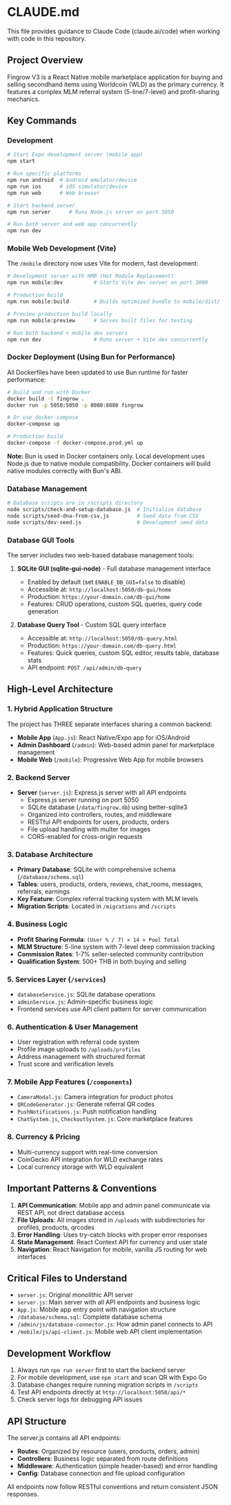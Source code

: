# CLAUDE.md

This file provides guidance to Claude Code (claude.ai/code) when working with code in this repository.

## Project Overview

Fingrow V3 is a React Native mobile marketplace application for buying and selling secondhand items using Worldcoin (WLD) as the primary currency. It features a complex MLM referral system (5-line/7-level) and profit-sharing mechanics.

## Key Commands

### Development
```bash
# Start Expo development server (mobile app)
npm start

# Run specific platforms
npm run android  # Android emulator/device
npm run ios      # iOS simulator/device
npm run web      # Web browser

# Start backend server
npm run server      # Runs Node.js server on port 5050

# Run both server and web app concurrently
npm run dev
```

### Mobile Web Development (Vite)
The `/mobile` directory now uses Vite for modern, fast development:
```bash
# Development server with HMR (Hot Module Replacement)
npm run mobile:dev          # Starts Vite dev server on port 3000

# Production build
npm run mobile:build        # Builds optimized bundle to mobile/dist/

# Preview production build locally
npm run mobile:preview      # Serves built files for testing

# Run both backend + mobile dev servers
npm run dev                 # Runs server + Vite dev concurrently
```

### Docker Deployment (Using Bun for Performance)
All Dockerfiles have been updated to use Bun runtime for faster performance:
```bash
# Build and run with Docker
docker build -t fingrow .
docker run -p 5050:5050 -p 8080:8080 fingrow

# Or use docker-compose
docker-compose up

# Production build
docker-compose -f docker-compose.prod.yml up
```

**Note:** Bun is used in Docker containers only. Local development uses Node.js due to native module compatibility. Docker containers will build native modules correctly with Bun's ABI.

### Database Management
```bash
# Database scripts are in /scripts directory
node scripts/check-and-setup-database.js  # Initialize database
node scripts/seed-dna-from-csv.js         # Seed data from CSV
node scripts/dev-seed.js                  # Development seed data
```

### Database GUI Tools
The server includes two web-based database management tools:

1. **SQLite GUI (sqlite-gui-node)** - Full database management interface
   - Enabled by default (set `ENABLE_DB_GUI=false` to disable)
   - Accessible at: `http://localhost:5050/db-gui/home`
   - Production: `https://your-domain.com/db-gui/home`
   - Features: CRUD operations, custom SQL queries, query code generation

2. **Database Query Tool** - Custom SQL query interface
   - Accessible at: `http://localhost:5050/db-query.html`
   - Production: `https://your-domain.com/db-query.html`
   - Features: Quick queries, custom SQL editor, results table, database stats
   - API endpoint: `POST /api/admin/db-query`

## High-Level Architecture

### 1. **Hybrid Application Structure**
The project has THREE separate interfaces sharing a common backend:

- **Mobile App** (`App.js`): React Native/Expo app for iOS/Android
- **Admin Dashboard** (`/admin`): Web-based admin panel for marketplace management
- **Mobile Web** (`/mobile`): Progressive Web App for mobile browsers

### 2. **Backend Server** 
- **Server** (`server.js`): Express.js server with all API endpoints
  - Express.js server running on port 5050
  - SQLite database (`/data/fingrow.db`) using better-sqlite3
  - Organized into controllers, routes, and middleware
  - RESTful API endpoints for users, products, orders
  - File upload handling with multer for images
  - CORS-enabled for cross-origin requests

### 3. **Database Architecture**
- **Primary Database**: SQLite with comprehensive schema (`/database/schema.sql`)
- **Tables**: users, products, orders, reviews, chat_rooms, messages, referrals, earnings
- **Key Feature**: Complex referral tracking system with MLM levels
- **Migration Scripts**: Located in `/migrations` and `/scripts`

### 4. **Business Logic**
- **Profit Sharing Formula**: `(User % / 7) × 14 × Pool Total`
- **MLM Structure**: 5-line system with 7-level deep commission tracking
- **Commission Rates**: 1-7% seller-selected community contribution
- **Qualification System**: 500+ THB in both buying and selling

### 5. **Services Layer** (`/services`)
- `databaseService.js`: SQLite database operations
- `adminService.js`: Admin-specific business logic
- Frontend services use API client pattern for server communication

### 6. **Authentication & User Management**
- User registration with referral code system
- Profile image uploads to `/uploads/profiles`
- Address management with structured format
- Trust score and verification levels

### 7. **Mobile App Features** (`/components`)
- `CameraModal.js`: Camera integration for product photos
- `QRCodeGenerator.js`: Generate referral QR codes
- `PushNotifications.js`: Push notification handling
- `ChatSystem.js`, `CheckoutSystem.js`: Core marketplace features

### 8. **Currency & Pricing**
- Multi-currency support with real-time conversion
- CoinGecko API integration for WLD exchange rates
- Local currency storage with WLD equivalent

## Important Patterns & Conventions

1. **API Communication**: Mobile app and admin panel communicate via REST API, not direct database access
2. **File Uploads**: All images stored in `/uploads` with subdirectories for profiles, products, qrcodes
3. **Error Handling**: Uses try-catch blocks with proper error responses
4. **State Management**: React Context API for currency and user state
5. **Navigation**: React Navigation for mobile, vanilla JS routing for web interfaces

## Critical Files to Understand

- `server.js`: Original monolithic API server
- `server.js`: Main server with all API endpoints and business logic
- `App.js`: Mobile app entry point with navigation structure
- `/database/schema.sql`: Complete database schema
- `/admin/js/database-connector.js`: How admin panel connects to API
- `/mobile/js/api-client.js`: Mobile web API client implementation

## Development Workflow

1. Always run `npm run server` first to start the backend server
2. For mobile development, use `npm start` and scan QR with Expo Go
3. Database changes require running migration scripts in `/scripts`
4. Test API endpoints directly at `http://localhost:5050/api/*`
5. Check server logs for debugging API issues

## API Structure

The server.js contains all API endpoints:

- **Routes**: Organized by resource (users, products, orders, admin)
- **Controllers**: Business logic separated from route definitions
- **Middleware**: Authentication (simple header-based) and error handling
- **Config**: Database connection and file upload configuration

All endpoints now follow RESTful conventions and return consistent JSON responses.